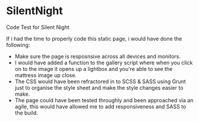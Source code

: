 # SilentNight
Code Test for Silent Night

If i had the time to properly code this static page, i would have done the following:

- Make sure the page is resposnsive across all devices and monitors.
- I would have added a function to the gallery script where when you click on to the image it opens up a lightbox and you're able to see the mattress image up close.
- The CSS would have been refractored in to SCSS & SASS using Grunt just to organise the style sheet and make the style changes easier to make.
- The page could have been tested throughly and been approached via an agile, this would have allowed me to add responsiveness and SASS to the build.